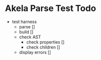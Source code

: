# Akela Parse Test Todo
* test harness
  * parse []
  * build []
  * check AST
    * check properties []
    * check children []
  * display errors []
